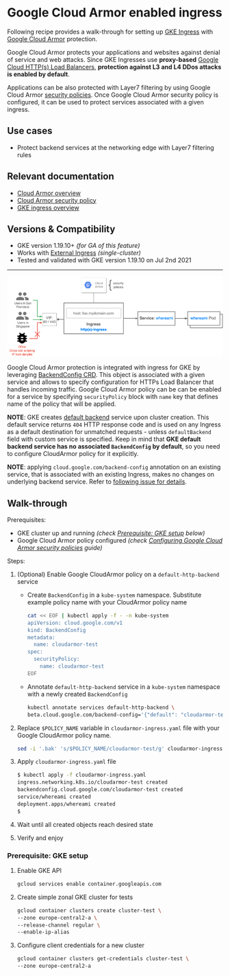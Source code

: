 # Google Cloud Armor enabled ingress

Following recipe provides a walk-through for setting up [GKE Ingress](https://cloud.google.com/kubernetes-engine/docs/concepts/ingress)
with [Google Cloud Armor](https://cloud.google.com/armor) protection.

Google Cloud Armor protects your applications and websites against denial of service and web attacks.
Since GKE Ingresses use **proxy-based** [Google Cloud HTTP(s) Load Balancers](https://cloud.google.com/load-balancing/docs/https),
**protection against L3 and L4 DDos attacks is enabled by default**.

Applications can be also protected with Layer7 filtering by using Google Cloud Armor
[security policies](https://cloud.google.com/armor/docs/security-policy-overview). Once Google Cloud
Armor security policy is configured, it can be used to protect services associated with a given ingress.

## Use cases

* Protect backend services at the networking edge with Layer7 filtering rules

## Relevant documentation

* [Cloud Armor overview](https://cloud.google.com/armor)
* [Cloud Armor security policy](https://cloud.google.com/armor/docs/security-policy-overview)
* [GKE ingress overview](https://cloud.google.com/kubernetes-engine/docs/concepts/ingress)

## Versions & Compatibility

* GKE version 1.19.10+ *(for GA of this feature)*
* Works with [External Ingress](https://cloud.google.com/kubernetes-engine/docs/how-to/load-balance-ingress)
  *(single-cluster)*
* Tested and validated with GKE version 1.19.10 on Jul 2nd 2021

---

![cloudarmor-ingress](../../../images/cloudarmor-ingress.png)

Google Cloud Armor protection is integrated with ingress for GKE by leveraging [BackendConfig CRD](https://github.com/kubernetes/ingress-gce/tree/master/pkg/apis/backendconfig).
This object is associated with a given service and allows to specify configuration for HTTPs Load Balancer
that handles incoming traffic. Google Cloud Armor policy can be can be enabled for a service by specifying
`securityPolicy` block with `name` key that defines name of the policy that will be applied.

**NOTE**: GKE creates [default backend](https://cloud.google.com/kubernetes-engine/docs/concepts/ingress#default_backend)
service upon cluster creation. This default service returns `404` HTTP response code and is used
on any Ingress as a default destination for unmatched requests - unless `defaultBackend` field with custom
service is specified. Keep in mind that **GKE default backend service has no associated `BackendConfig`
by default**, so you need to configure CloudArmor policy for it explicitly.

**NOTE**: applying `cloud.google.com/backend-config` annotation on an existing service, that is 
associated with an existing Ingress, makes no changes on underlying backend service.
Refer to [following issue for details](https://github.com/kubernetes/ingress-gce/issues/1503).

## Walk-through

Prerequisites:

* GKE cluster up and running *(check [Prerequisite: GKE setup](#prerequisite-gke-setup) below)*
* Google Cloud Armor policy configured *(check [Configuring Google Cloud Armor security policies](https://cloud.google.com/armor/docs/configure-security-policies)
  guide)*

Steps:

1. (Optional) Enable Google CloudArmor policy on a `default-http-backend` service

   * Create `BackendConfig` in a `kube-system` namespace. Substitute example policy name with your
   CloudArmor policy name

     ```sh
     cat << EOF | kubectl apply -f - -n kube-system
     apiVersion: cloud.google.com/v1
     kind: BackendConfig
     metadata:
       name: cloudarmor-test
     spec:
       securityPolicy:
         name: cloudarmor-test
     EOF
     ```

   * Annotate `default-http-backend` service in a `kube-system` namespace with a newly created `BackendConfig`

     ```sh
     kubectl annotate services default-http-backend \
     beta.cloud.google.com/backend-config='{"default": "cloudarmor-test"}' -n kube-system
     ```

2. Replace `$POLICY_NAME` variable in `cloudarmor-ingress.yaml` file with your Google CloudArmor
policy name.

   ```sh
   sed -i '.bak' 's/$POLICY_NAME/cloudarmor-test/g' cloudarmor-ingress.yaml
   ```

3. Apply `cloudarmor-ingress.yaml` file

   ```sh
   $ kubectl apply -f cloudarmor-ingress.yaml
   ingress.networking.k8s.io/cloudarmor-test created
   backendconfig.cloud.google.com/cloudarmor-test created
   service/whereami created
   deployment.apps/whereami created
   $
   ```

4. Wait until all created objects reach desired state

5. Verify and enjoy

### Prerequisite: GKE setup

1. Enable GKE API

   ```sh
   gcloud services enable container.googleapis.com
   ```

2. Create simple zonal GKE cluster for tests

   ```sh
   gcloud container clusters create cluster-test \
   --zone europe-central2-a \
   --release-channel regular \
   --enable-ip-alias
   ```

3. Configure client credentials for a new cluster

   ```sh
   gcloud container clusters get-credentials cluster-test \
   --zone europe-central2-a
   ````
